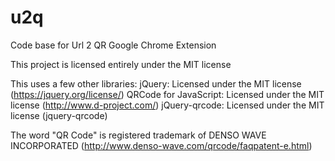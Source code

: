u2q
===

Code base for Url 2 QR Google Chrome Extension

This project is licensed entirely under the MIT license

This uses a few other libraries:
jQuery: Licensed under the MIT license (https://jquery.org/license/)
QRCode for JavaScript: Licensed under the MIT license (http://www.d-project.com/)
jQuery-qrcode: Licensed under the MIT license (jquery-qrcode)

The word "QR Code" is registered trademark of 
DENSO WAVE INCORPORATED (http://www.denso-wave.com/qrcode/faqpatent-e.html)

